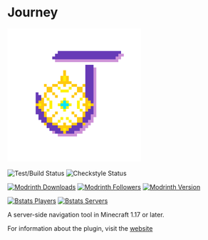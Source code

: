 # Journey
<img src="logo.png" alt="Journey Logo" width="300"/>

![Test/Build Status](https://img.shields.io/github/actions/workflow/status/whimxiqal/journey/build.yml?branch=main&label=Test%2FBuild&style=for-the-badge "Test/build status")
![Checkstyle Status](https://img.shields.io/github/actions/workflow/status/whimxiqal/journey/checkstyle.yml?label=Checkstyle&style=for-the-badge "Checkstyle status")

[![Modrinth Downloads](https://img.shields.io/modrinth/dt/journey?style=for-the-badge "Modrinth downloads")](https://modrinth.com/plugin/journey)
[![Modrinth Followers](https://img.shields.io/modrinth/followers/journey?style=for-the-badge "Modrinth followers")](https://modrinth.com/plugin/journey)
[![Modrinth Version](https://img.shields.io/modrinth/v/journey?style=for-the-badge "Modrinth version")](https://modrinth.com/plugin/journey)

[![Bstats Players](https://img.shields.io/bstats/players/17665?style=for-the-badge "Bstats players")](https://bstats.org/plugin/bukkit/Journey/17665)
[![Bstats Servers](https://img.shields.io/bstats/servers/17665?style=for-the-badge "Bstats servers")](https://bstats.org/plugin/bukkit/Journey/17665)

A server-side navigation tool in Minecraft 1.17 or later.

For information about the plugin, visit the [website](https://journey.whimxiqal.net)